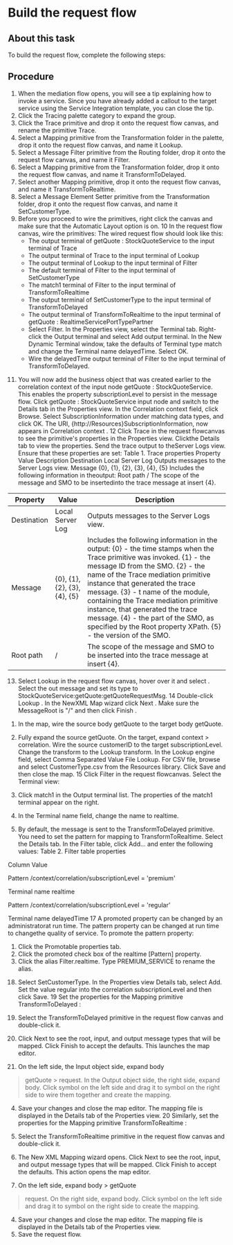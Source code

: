 <!-- image -->

# Build the request flow

## About this task

<!-- image -->

To build the request flow, complete the following steps:

## Procedure

1. When the mediation flow opens, you will see a tip explaining
how to invoke a service. Since you have already added a callout to
the target service using the Service Integration template, you can
close the tip.
2. Click the Tracing palette category to expand the group.
3. Click the Trace primitive and drop
it onto the request flow canvas, and rename the primitive Trace.
4. Select a Mapping primitive from
the Transformation folder in the palette, drop it onto the request
flow canvas, and name it Lookup.
5. Select a Message Filter primitive
from the Routing folder, drop it onto the request flow canvas, and
name it Filter.
6. Select a Mapping primitive from
the Transformation folder, drop it onto the request flow canvas, and
name it TransformToDelayed.
7. Select another Mapping primitive,
drop it onto the request flow canvas, and name it TransformToRealtime.
8. Select a Message Element Setter primitive
from the Transformation folder, drop it onto the request flow canvas,
and name it SetCustomerType.
9. Before you proceed to wire the primitives, right click
the canvas and make sure that the Automatic Layout option
is on.
10 In the request flow canvas, wire the primitives: The wired request flow should look like this:
    - The output terminal of getQuote : StockQuoteService to
the input terminal of Trace
    - The output terminal of Trace to the
input terminal of Lookup
    - The output terminal of Lookup to the
input terminal of Filter
    - The default terminal of Filter to the
input terminal of SetCustomerType
    - The match1 terminal of Filter to the
input terminal of TransformToRealtime
    - The output terminal of SetCustomerType to
the input terminal of  TransformToDelayed
    - The output terminal of TransformToRealtime to
the input terminal of getQuote : RealtimeServicePortTypePartner
    - Select Filter.  In the Properties view, select the Terminal
tab.  Right-click the Output terminal and select Add output
terminal. In the New Dynamic Terminal window,
take the defaults of Terminal type match and change the Terminal name delayedTime.
Select OK.
    - Wire the delayedTime output terminal
of Filter to the input terminal of TransformToDelayed.

<!-- image -->

11. You will now add the business object that was created earlier
to the correlation context of the input node getQuote :
StockQuoteService. This enables the property subscriptionLevel to
persist in the message flow. Click getQuote : StockQuoteService input
node and switch to the Details tab in the Properties view. In the Correlation
context field, click Browse. Select
SubscriptionInformation under matching data types, and click OK.
The URI, {http://Resources}SubscriptionInformation, now appears in Correlation
context .
12 Click Trace in the request flowcanvas to see the primitive's properties in the Properties view. Clickthe Details tab to view the properties. Send the trace output to theServer Logs view. Ensure that these properties are set: Table 1. Trace properties Property Value Description Destination Local Server Log Outputs messages to the Server Logs view. Message {0}, {1}, {2}, {3}, {4}, {5} Includes the following information in theoutput: Root path / The scope of the message and SMO to be insertedinto the trace message at insert {4}.

| Property    | Value                        | Description                                                                                                                                                                                                                                                                                                                                                                                                                                                                 |
|-------------|------------------------------|-----------------------------------------------------------------------------------------------------------------------------------------------------------------------------------------------------------------------------------------------------------------------------------------------------------------------------------------------------------------------------------------------------------------------------------------------------------------------------|
| Destination | Local Server Log             | Outputs messages to the Server Logs view.                                                                                                                                                                                                                                                                                                                                                                                                                                   |
| Message     | {0}, {1}, {2}, {3}, {4}, {5} | Includes the following information in the output: {0} - the time stamps when the Trace primitive was invoked.   {1}  - the message ID from the SMO.   {2}  - the name of the Trace mediation primitive instance that generated the trace message.   {3} - t name of the module, containing the Trace mediation primitive instance, that generated the trace message.   {4}  - the part of the SMO, as specified by the Root property XPath.   {5} - the version of the SMO. |
| Root path   | /                            | The scope of the message and SMO to be inserted into the trace message at insert {4}.                                                                                                                                                                                                                                                                                                                                                                                       |

<!-- image -->

13. Select Lookup in the request flow canvas, hover over it
and select . Select the
out message and set its type to StockQuoteService:getQuote:getQuoteRequestMsg.
14 Double-click Lookup . In the NewXML Map wizard click Next . Make sure the MessageRoot is "/" and then click Finish .

<!-- image -->

1. In the map, wire the source body getQuote to
the target body getQuote.
2. Fully expand the source getQuote.
 On the target, expand context > correlation.  Wire the source customerID to
the target subscriptionLevel.  Change the transform
to the Lookup transform.  In the Lookup engine
field, select Comma Separated Value File Lookup.
 For CSV file, browse and select CustomerType.csv from the Resources
library.  Click Save and then close the map.
15 Click Filter in the request flowcanvas. Select the Terminal view:

1. Click match1 in the Output terminal list.
The properties of the match1 terminal appear on the right.
2. In the Terminal name field, change the name to realtime.
16. By default, the message is sent to the TransformToDelayed
primitive. You need to set the pattern for mapping to TransformToRealtime.
Select the Details tab. In the Filter table, click Add... and
enter the following values: 
Table 2. Filter table
properties

Column
Value

Pattern
/context/correlation/subscriptionLevel = 'premium'

Terminal name
realtime

Pattern
/context/correlation/subscriptionLevel = 'regular'

Terminal name
delayedTime
17 A promoted property can be changed by an administratorat run time. The pattern property can be changed at run time to changethe quality of service. To promote the pattern property:

1. Click the Promotable properties tab.
2. Click the promoted check box of the realtime [Pattern]
property.
3. Click the alias Filter.realtime. Type PREMIUM\_SERVICE to
rename the alias.

<!-- image -->

18. Select SetCustomerType.  In the
Properties view Details tab, select Add. Set
the value regular into the correlation subscriptionLevel and
then click Save.
19 Set the properties for the Mapping primitive TransformToDelayed :

1. Select the TransformToDelayed primitive
in the request flow canvas and double-click it.
2. Click Next  to see the
root, input, and output message types that will be mapped. Click Finish to
accept the defaults. This launches the map editor.
3. On the left side, the Input object side, expand body
> getQuote > request. In the Output object side, the right
side, expand body. Click symbol on the left
side and drag it to symbol on the right side to wire them together
and create the mapping.
4. Save your changes and close the map editor.
The mapping file is displayed in the Details tab of the
Properties view.
20 Similarly, set the properties for the Mapping primitive TransformToRealtime :

1. Select the TransformToRealtime primitive
in the request flow canvas and double-click it.
2. The New XML Mapping wizard opens. Click Next  to
see the root, input, and output message types that will be mapped.
Click Finish to accept the defaults. This action
opens the map editor.
3. On the left side, expand body > getQuote
> request. On the right side, expand body.
Click symbol on the left side and drag it to symbol on
the right side to create the mapping.
4. Save your changes and close the map editor.
The mapping file is displayed in the Details tab of the
Properties view.
21. Save the request flow.